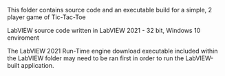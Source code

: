 This folder contains source code and an executable build for a simple, 2 player game of Tic-Tac-Toe

LabVIEW source code written in LabVIEW 2021 - 32 bit, Windows 10 enviroment

The LabVIEW 2021 Run-Time engine download executable included within the LabVIEW folder may need to be ran first in order to run the LabVIEW-built application.